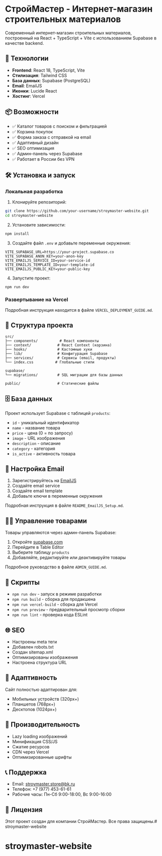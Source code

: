 # СтройМастер - Интернет-магазин строительных материалов

Современный интернет-магазин строительных материалов, построенный на React + TypeScript + Vite с использованием Supabase в качестве backend.

## 🚀 Технологии

- **Frontend**: React 18, TypeScript, Vite
- **Стилизация**: Tailwind CSS
- **База данных**: Supabase (PostgreSQL)
- **Email**: EmailJS
- **Иконки**: Lucide React
- **Хостинг**: Vercel

## 📦 Возможности

- ✅ Каталог товаров с поиском и фильтрацией
- ✅ Корзина покупок
- ✅ Форма заказа с отправкой на email
- ✅ Адаптивный дизайн
- ✅ SEO оптимизация
- ✅ Админ-панель через Supabase
- ✅ Работает в России без VPN

## 🛠 Установка и запуск

### Локальная разработка

1. Клонируйте репозиторий:
```bash
git clone https://github.com/your-username/stroymaster-website.git
cd stroymaster-website
```

2. Установите зависимости:
```bash
npm install
```

3. Создайте файл `.env` и добавьте переменные окружения:
```env
VITE_SUPABASE_URL=https://your-project.supabase.co
VITE_SUPABASE_ANON_KEY=your-anon-key
VITE_EMAILJS_SERVICE_ID=your-service-id
VITE_EMAILJS_TEMPLATE_ID=your-template-id
VITE_EMAILJS_PUBLIC_KEY=your-public-key
```

4. Запустите проект:
```bash
npm run dev
```

### Развертывание на Vercel

Подробная инструкция находится в файле `VERCEL_DEPLOYMENT_GUIDE.md`.

## 📁 Структура проекта

```
src/
├── components/          # React компоненты
├── context/            # React Context (корзина)
├── hooks/              # Кастомные хуки
├── lib/                # Конфигурация Supabase
├── services/           # Сервисы (email, продукты)
└── index.css          # Глобальные стили

supabase/
└── migrations/         # SQL миграции для базы данных

public/                 # Статические файлы
```

## 🗄 База данных

Проект использует Supabase с таблицей `products`:

- `id` - уникальный идентификатор
- `name` - название товара
- `price` - цена (0 = по запросу)
- `image` - URL изображения
- `description` - описание
- `category` - категория
- `is_active` - активность товара

## 📧 Настройка Email

1. Зарегистрируйтесь на [EmailJS](https://www.emailjs.com/)
2. Создайте email service
3. Создайте email template
4. Добавьте ключи в переменные окружения

Подробная инструкция в файле `README_EmailJS_Setup.md`.

## 👨‍💼 Управление товарами

Товары управляются через админ-панель Supabase:

1. Откройте [supabase.com](https://supabase.com)
2. Перейдите в Table Editor
3. Выберите таблицу `products`
4. Добавляйте, редактируйте или деактивируйте товары

Подробное руководство в файле `ADMIN_GUIDE.md`.

## 🔧 Скрипты

- `npm run dev` - запуск в режиме разработки
- `npm run build` - сборка для продакшена
- `npm run vercel-build` - сборка для Vercel
- `npm run preview` - предварительный просмотр сборки
- `npm run lint` - проверка кода ESLint

## 🌐 SEO

- Настроены meta теги
- Добавлен robots.txt
- Создан sitemap.xml
- Оптимизированы изображения
- Настроена структура URL

## 📱 Адаптивность

Сайт полностью адаптирован для:
- Мобильных устройств (320px+)
- Планшетов (768px+)
- Десктопов (1024px+)

## 🚀 Производительность

- Lazy loading изображений
- Минификация CSS/JS
- Сжатие ресурсов
- CDN через Vercel
- Оптимизированные шрифты

## 📞 Поддержка

- Email: stroymaster.store@bk.ru
- Телефон: +7 (977) 453-61-61
- Рабочие часы: Пн-Сб 9:00-18:00, Вс 9:00-16:00

## 📄 Лицензия

Этот проект создан для компании СтройМастер. Все права защищены.# stroymaster-website
# stroymaster-website
